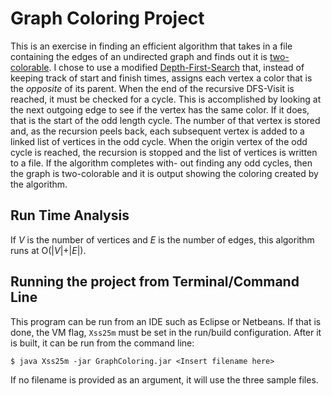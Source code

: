 # Graph Coloring Project

This is an exercise in finding an efficient algorithm that takes in a file containing the edges of an undirected graph and finds out it is [two-colorable](https://en.wikipedia.org/wiki/Bipartite_graph).
I chose to use a modified [Depth-First-Search](https://en.wikipedia.org/wiki/Depth-first_search) that, instead of keeping track of start and finish times, assigns each vertex a color that is the *opposite* of its parent.
When the end of the recursive DFS-Visit is reached, it must be checked for a cycle. This is accomplished by looking at the next outgoing edge to see if the vertex has the same color. If it does, that is the start of the odd length cycle. The number of that vertex is stored and, as the recursion peels back, each subsequent vertex is added to a linked list of vertices in the odd cycle. When the origin vertex of the odd cycle is reached, the recursion is stopped and the list of vertices is written to a file. If the algorithm completes with- out finding any odd cycles, then the graph is two-colorable and it is output showing the coloring created by the algorithm.

## Run Time Analysis
If *V* is the number of vertices and *E* is the number of edges, this algorithm runs at O(|*V*|+|*E*|).

## Running the project from Terminal/Command Line

This program can be run from an IDE such as Eclipse or Netbeans. If that is done, the VM flag, `Xss25m` must be set in the run/build configuration.
After it is built, it can be run from the command line:

`$ java Xss25m -jar GraphColoring.jar <Insert filename here>`

If no filename is provided as an argument, it will use the three sample files.
